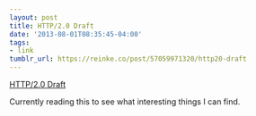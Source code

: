 ```yaml
---
layout: post
title: HTTP/2.0 Draft
date: '2013-08-01T08:35:45-04:00'
tags:
- link
tumblr_url: https://reinke.co/post/57059971320/http20-draft
---
```

[HTTP/2.0 Draft](http://tools.ietf.org/html/draft-ietf-httpbis-http2-04)  

Currently reading this to see what interesting things I can find.

